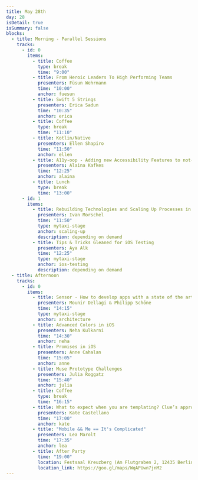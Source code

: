 ```yaml
---
title: May 28th
day: 28
isDetail: true
isSummary: false
blocks:
  - title: Morning - Parallel Sessions
    tracks:
      - id: 0
        items:
          - title: Coffee
            type: break
            time: "9:00"
          - title: From Heroic Leaders To High Performing Teams
            presenters: Füsun Wehrmann
            time: "10:00"
            anchor: fuesun
          - title: Swift 5 Strings
            presenters: Erica Sadun
            time: "10:35"
            anchor: erica
          - title: Coffee
            type: break
            time: "11:10"
          - title: Kotlin/Native
            presenters: Ellen Shapiro
            time: "11:50"
            anchor: ellen
          - title: A11y-oop - Adding new Accessibility Features to not-so-new Apps
            presenters: Alaina Kafkes
            time: "12:25"
            anchor: alaina
          - title: Lunch
            type: break
            time: "13:00"
      - id: 1
        items:
          - title: Rebuilding Technologies and Scaling Up Processes in the Passenger Tribe at mytaxi
            presenters: Ivan Morschel
            time: "11:50"
            type: mytaxi-stage
            anchor: scaling-up
            description: depending on demand
          - title: Tips & Tricks Gleaned for iOS Testing
            presenters: Aya Alk
            time: "12:25"
            type: mytaxi-stage
            anchor: ios-testing
            description: depending on demand
  - title: Afternoon
    tracks:
      - id: 0
        items:
          - title: Sensor - How to develop apps with a state of the art architecture (2h workshop)
            presenters: Mounir Dellagi & Philipp Schöne
            time: "14:15"
            type: mytaxi-stage
            anchor: architecture
          - title: Advanced Colors in iOS
            presenters: Neha Kulkarni
            time: "14:30"
            anchor: neha
          - title: Promises in iOS
            presenters: Anne Cahalan
            time: "15:05"
            anchor: anne
          - title: Muse Prototype Challenges
            presenters: Julia Roggatz
            time: "15:40"
            anchor: julia
          - title: Coffee
            type: break 
            time: "16:15"
          - title: What to expect when you are templating? Clue’s approach to Backend Driven UIs
            presenters: Kate Castellano
            time: "17:00"
            anchor: kate
          - title: "Mobile && Me == It's Complicated"
            presenters: Lea Marolt
            time: "17:35"
            anchor: lea
          - title: After Party
            time: "19:00"
            location: Festsaal Kreuzberg (Am Flutgraben 2, 12435 Berlin)
            location_link: https://goo.gl/maps/WqAPUwn7jnM2
---
```


